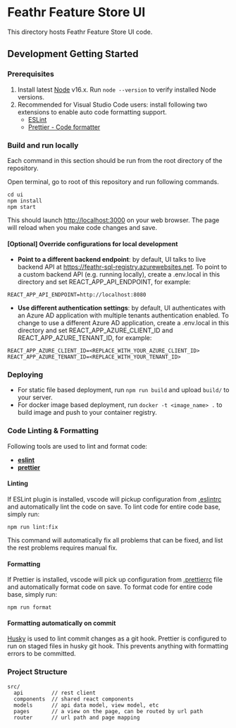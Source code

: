 # Feathr Feature Store UI

This directory hosts Feathr Feature Store UI code.

## Development Getting Started

### Prerequisites

1. Install latest [Node](https://nodejs.org/en/) v16.x. Run `node --version` to verify installed Node versions.
2. Recommended for Visual Studio Code users: install following two extensions to enable auto code formatting support.
   - [ESLint](https://marketplace.visualstudio.com/items?itemName=dbaeumer.vscode-eslint)
   - [Prettier - Code formatter](https://marketplace.visualstudio.com/items?itemName=esbenp.prettier-vscode)

### Build and run locally

Each command in this section should be run from the root directory of the repository.

Open terminal, go to root of this repository and run following commands.

```
cd ui
npm install
npm start
```

This should launch [http://localhost:3000](http://localhost:3000) on your web browser. The page will reload when you make code changes and save.

#### [Optional] Override configurations for local development

- **Point to a different backend endpoint**: by default, UI talks to live backend API at https://feathr-sql-registry.azurewebsites.net. To point to a custom backend API (e.g. running locally), create a .env.local in this directory and set REACT_APP_API_ENDPOINT, for example:

```
REACT_APP_API_ENDPOINT=http://localhost:8080
```

- **Use different authentication settings**: by default, UI authenticates with an Azure AD application with multiple tenants authentication enabled. To change to use a different Azure AD application, create a .env.local in this directory and set REACT_APP_AZURE_CLIENT_ID and REACT_APP_AZURE_TENANT_ID, for example:

```
REACT_APP_AZURE_CLIENT_ID=<REPLACE_WITH_YOUR_AZURE_CLIENT_ID>
REACT_APP_AZURE_TENANT_ID=<REPLACE_WITH_YOUR_TENANT_ID>
```

### Deploying

- For static file based deployment, run `npm run build` and upload `build/` to your server.
- For docker image based deployment, run `docker -t <image_name> .` to build image and push to your container registry.

### Code Linting & Formatting

Following tools are used to lint and format code:
  * [**eslint**](https://eslint.org/)
  * [**prettier**](https://prettier.io/)

#### Linting

If ESLint plugin is installed, vscode will pickup configuration from [.eslintrc](.eslintrc) and automatically lint the code on save. To lint code for entire code base, simply run:

```
npm run lint:fix
```

This command will automatically fix all problems that can be fixed, and list the rest problems requires manual fix.

#### Formatting

If Prettier is installed, vscode will pick up configuration from [.prettierrc](.prettierrc) file and automatically format code on save. To format code for entire code base, simply run:

```
npm run format
```

#### Formatting automatically on commit

[Husky](https://github.com/typicode/husky) is used to lint commit changes as a git hook. Prettier is configured to run on staged files in husky git hook. This prevents anything with formatting errors to be committed.

### Project Structure

```
src/
  api         // rest client
  components  // shared react components
  models      // api data model, view model, etc
  pages       // a view on the page, can be routed by url path
  router      // url path and page mapping
```
